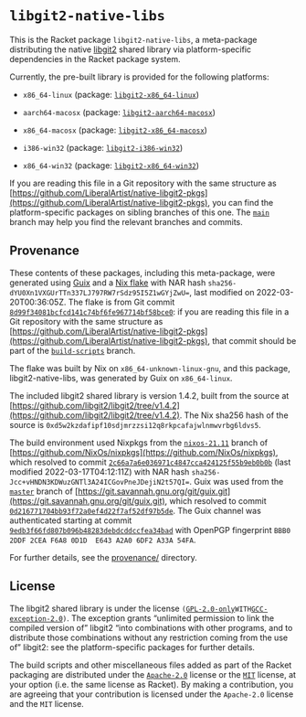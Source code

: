 # `libgit2-native-libs`

This is the Racket package `libgit2-native-libs`, a meta-package
distributing the native [libgit2](https://libgit2.org) shared library
via platform-specific dependencies in the Racket package system.

Currently, the pre-built library is provided for the following
platforms:

* `x86_64-linux` (package:
  [`libgit2-x86_64-linux`](https://github.com/LiberalArtist/native-libgit2-pkgs/tree/x86_64-linux))

* `aarch64-macosx` (package:
  [`libgit2-aarch64-macosx`](https://github.com/LiberalArtist/native-libgit2-pkgs/tree/aarch64-macosx))

* `x86_64-macosx` (package:
  [`libgit2-x86_64-macosx`](https://github.com/LiberalArtist/native-libgit2-pkgs/tree/x86_64-macosx))

* `i386-win32` (package:
  [`libgit2-i386-win32`](https://github.com/LiberalArtist/native-libgit2-pkgs/tree/i386-win32))

* `x86_64-win32` (package:
  [`libgit2-x86_64-win32`](https://github.com/LiberalArtist/native-libgit2-pkgs/tree/x86_64-win32))

If you are reading this file in a Git repository with the same structure
as
[https://github.com/LiberalArtist/native-libgit2-pkgs](https://github.com/LiberalArtist/native-libgit2-pkgs),
you can find the platform-specific packages on sibling branches of this
one. The [`main`](https://github.com/LiberalArtist/native-libgit2-pkgs)
branch may help you find the relevant branches and commits.

## Provenance

These contents of these packages, including this meta-package, were
generated using [Guix](https://guix.gnu.org) and a [Nix
flake](https://nixos.org/manual/nix/stable/command-ref/new-cli/nix3-flake.html)
with NAR hash `sha256-dYU0Xn1VXGUrTTn337LJ797RW7rSdz95I5Z1wGYjZwU=`,
last modified on 2022-03-20T00:36:05Z. The flake is from Git commit
[`8d99f34081bcfcd141c74bf6fe967714bf58bce0`](https://github.com/LiberalArtist/native-libgit2-pkgs/commit/8d99f34081bcfcd141c74bf6fe967714bf58bce0):
if you are reading this file in a Git repository with the same structure
as
[https://github.com/LiberalArtist/native-libgit2-pkgs](https://github.com/LiberalArtist/native-libgit2-pkgs),
that commit should be part of the
[`build-scripts`](https://github.com/LiberalArtist/native-libgit2-pkgs/tree/build-scripts)
branch.

The flake was built by Nix on `x86_64-unknown-linux-gnu`, and this
package, libgit2-native-libs, was generated by Guix on `x86_64-linux`.

The included libgit2 shared library is version 1.4.2, built from the
source at
[https://github.com/libgit2/libgit2/tree/v1.4.2](https://github.com/libgit2/libgit2/tree/v1.4.2).
The Nix sha256 hash of the source is
`0xd5w2kzdafipf10sdjmrzzsi12q8rkpcafajwlnmwvrbg6ldvs5`.

The build environment used Nixpkgs from the
[`nixos-21.11`](https://github.com/NixOs/nixpkgs/tree/nixos-21.11)
branch of
[https://github.com/NixOs/nixpkgs](https://github.com/NixOs/nixpkgs),
which resolved to commit
[`2c66a7a6e036971c4847cca424125f55b9eb0b0b`](https://github.com/NixOs/nixpkgs/commit/2c66a7a6e036971c4847cca424125f55b9eb0b0b)
\(last modified 2022-03-17T04:12:11Z) with NAR hash
`sha256-Jcc+vHNDN3KDWuzGNTl3A24ICGovPneJDejiN2t57QI=`. Guix was used
from the
[`master`](https://git.savannah.gnu.org/cgit/guix.git/log/?h=master)
branch of
[https://git.savannah.gnu.org/git/guix.git](https://git.savannah.gnu.org/git/guix.git),
which resolved to commit
[`0d216771704bb93f72a0ef4d22f7af52df97b5de`](https://git.savannah.gnu.org/cgit/guix.git/tree/?id=0d216771704bb93f72a0ef4d22f7af52df97b5de).
The Guix channel was authenticated starting at commit
[`9edb3f66fd807b096b48283debdcddccfea34bad`](https://git.savannah.gnu.org/cgit/guix.git/tree/?id=9edb3f66fd807b096b48283debdcddccfea34bad)
with OpenPGP fingerprint `BBB0 2DDF 2CEA F6A8 0D1D  E643 A2A0 6DF2 A33A
54FA`.

For further details, see the [provenance/](./provenance/) directory.

## License

The libgit2 shared library is under the license
`(`[`GPL-2.0-only`](https://spdx.org/licenses/GPL-2.0-only.html)` WITH
`[`GCC-exception-2.0`](https://spdx.org/licenses/GCC-exception-2.0.html)`)`.
The exception grants “unlimited permission to link the compiled version
of” libgit2 “into combinations with other programs, and to distribute
those combinations without any restriction coming from the use of”
libgit2: see the platform-specific packages for further details.

The build scripts and other miscellaneous files added as part of the
Racket packaging are distributed under the
[`Apache-2.0`](https://spdx.org/licenses/Apache-2.0.html) license or the
[`MIT`](https://spdx.org/licenses/MIT.html) license, at your option
(i.e. the same license as Racket). By making a contribution, you are
agreeing that your contribution is licensed under the `Apache-2.0`
license and the `MIT` license.
